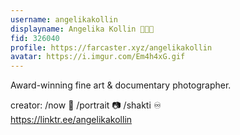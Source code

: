 ```yaml
---
username: angelikakollin
displayname: Angelika Kollin 🍄✨🎩
fid: 326040
profile: https://farcaster.xyz/angelikakollin
avatar: https://i.imgur.com/Em4h4xG.gif
---
```

Award-winning fine art & documentary photographer.   
  
  
  
  
  
  
  
  
  
  
  
  
  
  
  
  
  
  
  
  
  
  
  
  
  
  
  
  
  
  
  
  
creator: /now 🪷 /portrait 📷 /shakti ♾️  
https://linktr.ee/angelikakollin  
